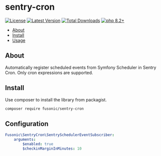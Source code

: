 # sentry-cron

[![License](https://img.shields.io/packagist/l/fusonic/sentry-cron?color=blue)](https://github.com/fusonic/php-sentry-cron/blob/master/LICENSE)
[![Latest Version](https://img.shields.io/github/tag/fusonic/php-sentry-cron.svg?color=blue)](https://github.com/fusonic/php-sentry-cron/releases)
[![Total Downloads](https://img.shields.io/packagist/dt/fusonic/sentry-cron.svg?color=blue)](https://packagist.org/packages/fusonic/sentry-cron)
[![php 8.2+](https://img.shields.io/badge/php-min%208.2-blue.svg)](https://gitlab.com/fusonic/devops/php/extensions/-/blob/12-open-source-preparations/packages/sentry-cron/composer.json)

* [About](#about)
* [Install](#install)
* [Usage](#usage)

## About

Automatically register scheduled events from Symfony Scheduler in Sentry Cron. Only cron expressions are supported.

## Install

Use composer to install the library from packagist.

```bash
composer require fusonic/sentry-cron
```

## Configuration

```yaml
Fusonic\SentryCron\SentrySchedulerEventSubscriber:
    arguments:
        $enabled: true
        $checkinMarginInMinutes: 10
```

